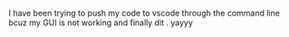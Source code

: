 I have been trying to push my code to vscode through the command line bcuz my GUI is not working and finally dit . yayyy
